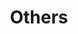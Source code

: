 ---
layout: list
title: Others
slug: others
menu: true
submenu: false
order: 5
description: >
  Keep in mind what you're interested in
---